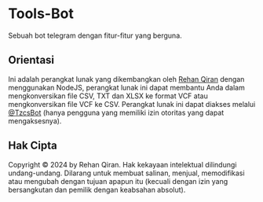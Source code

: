 # Tools-Bot
Sebuah bot telegram dengan fitur-fitur yang berguna.
## Orientasi
Ini adalah perangkat lunak yang dikembangkan oleh <a href='https://t.me/kcpix'>Rehan Qiran</a> dengan menggunakan NodeJS, perangkat lunak ini dapat membantu Anda dalam mengkonversikan file CSV, TXT dan XLSX ke format VCF atau mengkonversikan file VCF ke CSV. Perangkat lunak ini dapat diakses melalui <a href='https://t.me/tzcsbot'>@TzcsBot</a> (hanya pengguna yang memiliki izin otoritas yang dapat mengaksesnya).

## Hak Cipta
Copyright © 2024 by Rehan Qiran. Hak kekayaan intelektual dilindungi undang-undang. Dilarang untuk membuat salinan, menjual, memodifikasi atau mengubah dengan tujuan apapun itu (kecuali dengan izin yang bersangkutan dan pemilik dengan keabsahan absolut).